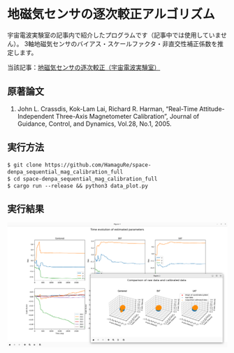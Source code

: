 # 地磁気センサの逐次較正アルゴリズム

宇宙電波実験室の記事内で紹介したプログラムです（記事中では使用していません）。
3軸地磁気センサのバイアス・スケールファクタ・非直交性補正係数を推定します。

当該記事：[地磁気センサの逐次較正（宇宙電波実験室）](https://space-denpa.jp/2024/01/18/magnetmeter-sequential-calibration/)

## 原著論文

1. John L. Crassdis, Kok-Lam Lai, Richard R. Harman, “Real-Time Attitude-Independent Three-Axis Magnetometer Calibration”, Journal of Guidance, Control, and Dynamics, Vol.28, No.1, 2005.

## 実行方法

```
$ git clone https://github.com/HamaguRe/space-denpa_sequential_mag_calibration_full
$ cd space-denpa_sequential_mag_calibration_full
$ cargo run --release && python3 data_plot.py
```

## 実行結果

![result](./fig_result.png)
